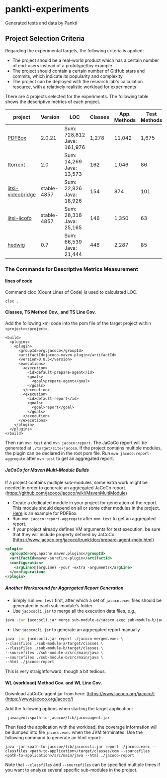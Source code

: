 # pankti-experiments
Generated tests and data by Pankti

## Project Selection Criteria

Regarding the experimental targets, the following criteria is applied:

- The project should be a real-world product which has a certain number of end-users instead of a prototype/toy example
- The project should contain a certain number of GitHub stars and commits, which indicate its popularity and complexity
- The project can be deployed with the research lab's calculation resource, with a relatively realistic workload for experiments

There are 4 projects selected for the experiments. The following table shows the descriptive metrics of each project.

| project       | Version       | LOC   | Classes | App. Methods | Test Methods | TS Method Cov. | TS Line Cov. | WL Method Cov. | WL Line Cov. |
| ------------- | ------------- | ----- | ------- | -------------| ------------ | -------------- | ------------ | -------------- | ------------ |
| [PDFBox](https://github.com/apache/pdfbox/tree/2.0.21) | 2.0.21 | Sum: 728,812 <br> Java: 161,976 | 1,278 | 11,042 | 1,675 | 54.8% <br> 6,049/11,042 | 53.5% <br> 34,653/64,787 | 18.1% <br> 1,998/11,042 | 18.3% <br> 11,886/64,787 |
| [ttorrent](https://github.com/mpetazzoni/ttorrent/tree/ttorrent-2.0) | 2.0 | Sum: 14,269 <br> Java: 13,573 | 162 | 1,046 | 86 | 71.8% <br> 751/1046 | 68.8% <br> 3,542/5,146 | 51.8% <br> 542/1,046 | 49.2% <br> 2,530/5,146 |
| [jitsi-videobridge](https://github.com/jitsi/jitsi-videobridge/tree/stable/jitsi-meet_4857) | stable-4857 | Sum: 22,826 <br> Java: 18,926 | 154 | 874 | 101 | 40.0% <br> 652/1,627 | 33.6% <br> 2,706/8,048 | 50.4% <br> 842/1,671 | 49.0% <br> 3,995/8,148 |
| [jitsi-jicofo](https://github.com/jitsi/jicofo/tree/stable/jitsi-meet_4857) | stable-4857 | Sum: 28,318 <br> Java: 25,165 | 146 | 1,350 | 63 | 49.4% <br> 667/1,350 | 46.7% <br> 3,537/7,571 | 48.9% <br> 660/1,350 | 46.2% <br> 3,500/7,571 |
| [hedwig](http://hwmail.sourceforge.net/) | 0.7 | Sum: 66,539 <br> Java: 21,444 | 446 | 2,287 | 85 | 14.9% <br> 343/2,303 | 12.2% <br> 1,250/10,266 | 36.9% <br> 850/2,303 | 25% <br> 3,002/10,266 |

### The Commands for Descriptive Metrics Measurement

#### lines of code

Command cloc (Count Lines of Code) is used to calculated LOC.

```
cloc .
```

#### Classes, TS Method Cov., and TS Line Cov.

Add the following xml code into the pom file of the target project within `<project></project>`.
```
<build>
  <plugins>
    <plugin>
      <groupId>org.jacoco</groupId>
      <artifactId>jacoco-maven-plugin</artifactId>
      <version>0.8.5</version>
      <executions>
        <execution>
          <id>default-prepare-agent</id>
          <goals>
            <goal>prepare-agent</goal>
          </goals>
        </execution>
        <execution>
          <id>default-report</id>
          <goals>
            <goal>report</goal>
          </goals>
        </execution>
      </executions>
    </plugin>
  </plugins>
</build>
```

Then run `mvn test` and `mvn jacoco:report`. The JaCoCo report will be generated at `./target/site/jacoco`. If the project contains multiple modules, the plugin can be declared in the root pom file. Run `mvn jacoco:report-aggregate` after `mvn test` to get an aggregated report.

##### JaCoCo for Maven Multi-Module Builds

If a project contains multiple sub-modules, some extra work might be needed in order to generate an aggregated JaCoCo report. (https://github.com/jacoco/jacoco/wiki/MavenMultiModule)

- Create a dedicated module in your project for generation of the report. This module should depend on all or some other modules in the project. [Here](https://github.com/gluckzhang/pdfbox/tree/2.0.21-jacoco/aggregate-report) is an example for PDFBox.
- Run `mvn jacoco:report-aggregate` after `mvn test` to get an aggregated report.
- If your project already defines VM arguments for test execution, be sure that they will include property defined by JaCoCo. (https://www.jacoco.org/jacoco/trunk/doc/prepare-agent-mojo.html)

```xml
<plugin>
  <groupId>org.apache.maven.plugins</groupId>
  <artifactId>maven-surefire-plugin</artifactId>
  <configuration>
    <argLine>@{argLine} -your -extra -arguments</argLine>
  </configuration>
</plugin>
```

##### Another Workaround for Aggregated Report Generation

- Simply run `mvn test` first, after which a set of `jacoco.exec` files should be generated in each sub-module's folder
- Use `jacococli.jar` to merge all the execution data files, e.g.,

```bash
java -jar jacococli.jar merge sub-module-a/jacoco.exec sub-module-b/jacoco.exec --destfile jacoco-merged.exec
```
- Use `jacococli.jar` to generate an aggregated report manually

```bash
java -jar jacococli.jar report ./jacoco-merged.exec \
--classfiles ./sub-module-a/target/classes \
--classfiles ./sub-module-b/target/classes \
--sourcefiles ./sub-module-a/src/main/java \
--sourcefiles ./sub-module-b/src/main/java \
--html ./jacoco-report
```
This is very straightforward, though a bit tedious.

#### WL (workload) Method Cov. and WL Line Cov.

Download JaCoCo agent jar from here: [https://www.jacoco.org/jacoco/](https://www.jacoco.org/jacoco/)

Add the following options when starting the target application:

```
-javaagent:<path-to-jacoco>/lib/jacocoagent.jar
```

Then feed the application with the workload, the coverage information will be dumped into file `jacoco.exec` when the JVM terminates. Use the following command to generate an html report:

```
java -jar <path-to-jacoco>/lib/jacococli.jar report ./jacoco.exec --classfiles <path-to-application>/target/classes/com --sourcefiles <path-to-application>/src/main/java --html ./jacoco-report

```

Note that `--classfiles` and `--sourcefiles` can be specified multiple times if you want to analyze several specific sub-modules in the project.

